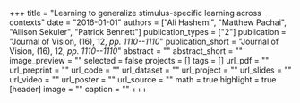 +++
title = "Learning to generalize stimulus-specific learning across contexts"
date = "2016-01-01"
authors = ["Ali Hashemi", "Matthew Pachai", "Allison Sekuler", "Patrick Bennett"]
publication_types = ["2"]
publication = "Journal of Vision, (16), 12, _pp. 1110--1110_"
publication_short = "Journal of Vision, (16), 12, _pp. 1110--1110_"
abstract = ""
abstract_short = ""
image_preview = ""
selected = false
projects = []
tags = []
url_pdf = ""
url_preprint = ""
url_code = ""
url_dataset = ""
url_project = ""
url_slides = ""
url_video = ""
url_poster = ""
url_source = ""
math = true
highlight = true
[header]
image = ""
caption = ""
+++
